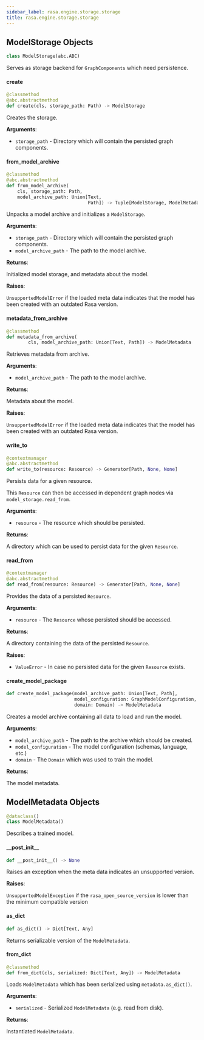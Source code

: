 ```yaml
---
sidebar_label: rasa.engine.storage.storage
title: rasa.engine.storage.storage
---
```

## ModelStorage Objects

```python
class ModelStorage(abc.ABC)
```

Serves as storage backend for `GraphComponents` which need persistence.

#### create

```python
@classmethod
@abc.abstractmethod
def create(cls, storage_path: Path) -> ModelStorage
```

Creates the storage.

**Arguments**:

- `storage_path` - Directory which will contain the persisted graph components.

#### from\_model\_archive

```python
@classmethod
@abc.abstractmethod
def from_model_archive(
    cls, storage_path: Path,
    model_archive_path: Union[Text,
                              Path]) -> Tuple[ModelStorage, ModelMetadata]
```

Unpacks a model archive and initializes a `ModelStorage`.

**Arguments**:

- `storage_path` - Directory which will contain the persisted graph components.
- `model_archive_path` - The path to the model archive.
  

**Returns**:

  Initialized model storage, and metadata about the model.
  

**Raises**:

  `UnsupportedModelError` if the loaded meta data indicates that the model
  has been created with an outdated Rasa version.

#### metadata\_from\_archive

```python
@classmethod
def metadata_from_archive(
        cls, model_archive_path: Union[Text, Path]) -> ModelMetadata
```

Retrieves metadata from archive.

**Arguments**:

- `model_archive_path` - The path to the model archive.
  

**Returns**:

  Metadata about the model.
  

**Raises**:

  `UnsupportedModelError` if the loaded meta data indicates that the model
  has been created with an outdated Rasa version.

#### write\_to

```python
@contextmanager
@abc.abstractmethod
def write_to(resource: Resource) -> Generator[Path, None, None]
```

Persists data for a given resource.

This `Resource` can then be accessed in dependent graph nodes via
`model_storage.read_from`.

**Arguments**:

- `resource` - The resource which should be persisted.
  

**Returns**:

  A directory which can be used to persist data for the given `Resource`.

#### read\_from

```python
@contextmanager
@abc.abstractmethod
def read_from(resource: Resource) -> Generator[Path, None, None]
```

Provides the data of a persisted `Resource`.

**Arguments**:

- `resource` - The `Resource` whose persisted should be accessed.
  

**Returns**:

  A directory containing the data of the persisted `Resource`.
  

**Raises**:

- `ValueError` - In case no persisted data for the given `Resource` exists.

#### create\_model\_package

```python
def create_model_package(model_archive_path: Union[Text, Path],
                         model_configuration: GraphModelConfiguration,
                         domain: Domain) -> ModelMetadata
```

Creates a model archive containing all data to load and run the model.

**Arguments**:

- `model_archive_path` - The path to the archive which should be created.
- `model_configuration` - The model configuration (schemas, language, etc.)
- `domain` - The `Domain` which was used to train the model.
  

**Returns**:

  The model metadata.

## ModelMetadata Objects

```python
@dataclass()
class ModelMetadata()
```

Describes a trained model.

#### \_\_post\_init\_\_

```python
def __post_init__() -> None
```

Raises an exception when the meta data indicates an unsupported version.

**Raises**:

  `UnsupportedModelException` if the `rasa_open_source_version` is lower
  than the minimum compatible version

#### as\_dict

```python
def as_dict() -> Dict[Text, Any]
```

Returns serializable version of the `ModelMetadata`.

#### from\_dict

```python
@classmethod
def from_dict(cls, serialized: Dict[Text, Any]) -> ModelMetadata
```

Loads `ModelMetadata` which has been serialized using `metadata.as_dict()`.

**Arguments**:

- `serialized` - Serialized `ModelMetadata` (e.g. read from disk).
  

**Returns**:

  Instantiated `ModelMetadata`.


